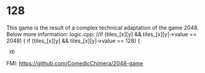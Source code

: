 # 128

This game is the result of a complex technical adaptation of the game 2048. Below more information:
	    logic.cpp:
	    //if (tiles_[x][y] && tiles_[x][y]->value == 2048) {
	    if (tiles_[x][y] && tiles_[x][y]->value == 128) {
	    
     XD

FMI: https://github.com/ComedicChimera/2048-game

